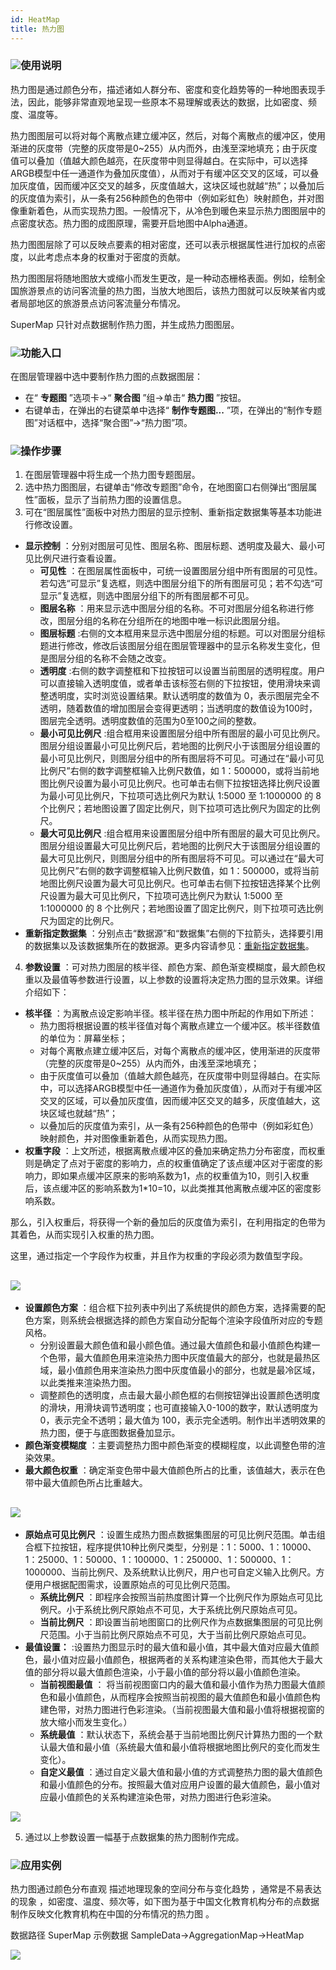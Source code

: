 ```yaml
---
id: HeatMap
title: 热力图
---
```

### ![](../../img/read.gif)使用说明

热力图是通过颜色分布，描述诸如人群分布、密度和变化趋势等的一种地图表现手法，因此，能够非常直观地呈现一些原本不易理解或表达的数据，比如密度、频度、温度等。

热力图图层可以将对每个离散点建立缓冲区，然后，对每个离散点的缓冲区，使用渐进的灰度带（完整的灰度带是0~255）从内而外，由浅至深地填充；由于灰度值可以叠加（值越大颜色越亮，在灰度带中则显得越白。在实际中，可以选择ARGB模型中任一通道作为叠加灰度值），从而对于有缓冲区交叉的区域，可以叠加灰度值，因而缓冲区交叉的越多，灰度值越大，这块区域也就越“热”；以叠加后的灰度值为索引，从一条有256种颜色的色带中（例如彩虹色）映射颜色，并对图像重新着色，从而实现热力图。一般情况下，从冷色到暖色来显示热力图图层中的点密度状态。热力图的成图原理，需要开启地图中Alpha通道。

热力图图层除了可以反映点要素的相对密度，还可以表示根据属性进行加权的点密度，以此考虑点本身的权重对于密度的贡献。

热力图图层将随地图放大或缩小而发生更改，是一种动态栅格表面。例如，绘制全国旅游景点的访问客流量的热力图，当放大地图后，该热力图就可以反映某省内或者局部地区的旅游景点访问客流量分布情况。

SuperMap 只针对点数据制作热力图，并生成热力图图层。

### ![](../../img/read.gif)功能入口

在图层管理器中选中要制作热力图的点数据图层：

* 在“ **专题图** ”选项卡->“ **聚合图** ”组->单击“ **热力图** ”按钮。
* 右键单击，在弹出的右键菜单中选择“ **制作专题图...** ”项，在弹出的“制作专题图”对话框中，选择“聚合图”->“热力图”项。

### ![](../../img/read.gif)操作步骤

1. 在图层管理器中将生成一个热力图专题图层。 
2. 选中热力图图层，右键单击“修改专题图”命令，在地图窗口右侧弹出“图层属性”面板，显示了当前热力图的设置信息。
3. 可在“图层属性”面板中对热力图层的显示控制、重新指定数据集等基本功能进行修改设置。
  * **显示控制** ：分别对图层可见性、图层名称、图层标题、透明度及最大、最小可见比例尺进行查看设置。
    * **可见性** ：在图层属性面板中，可统一设置图层分组中所有图层的可见性。若勾选“可显示”复选框，则选中图层分组下的所有图层可见；若不勾选“可显示”复选框，则选中图层分组下的所有图层都不可见。 
    * **图层名称** ：用来显示选中图层分组的名称。不可对图层分组名称进行修改，图层分组的名称在分组所在的地图中唯一标识此图层分组。
    * **图层标题** :右侧的文本框用来显示选中图层分组的标题。可以对图层分组标题进行修改，修改后该图层分组在图层管理器中的显示名称发生变化，但是图层分组的名称不会随之改变。 
    * **透明度** :右侧的数字调整框和下拉按钮可以设置当前图层的透明程度。用户可以直接输入透明度值，或者单击该标签右侧的下拉按钮，使用滑块来调整透明度，实时浏览设置结果。默认透明度的数值为 0，表示图层完全不透明，随着数值的增加图层会变得更透明；当透明度的数值设为100时，图层完全透明。透明度数值的范围为0至100之间的整数。
    * **最小可见比例尺** :组合框用来设置图层分组中所有图层的最小可见比例尺。图层分组设置最小可见比例尺后，若地图的比例尺小于该图层分组设置的最小可见比例尺，则图层分组中的所有图层将不可见。可通过在“最小可见比例尺”右侧的数字调整框输入比例尺数值，如 1：500000，或将当前地图比例尺设置为最小可见比例尺。也可单击右侧下拉按钮选择比例尺设置为最小可见比例尺，下拉项可选比例尺为默认 1:5000 至 1:1000000 的 8 个比例尺；若地图设置了固定比例尺，则下拉项可选比例尺为固定的比例尺。
    * **最大可见比例尺** :组合框用来设置图层分组中所有图层的最大可见比例尺。图层分组设置最大可见比例尺后，若地图的比例尺大于该图层分组设置的最大可见比例尺，则图层分组中的所有图层将不可见。可以通过在“最大可见比例尺”右侧的数字调整框输入比例尺数值，如 1：500000，或将当前地图比例尺设置为最大可见比例尺。也可单击右侧下拉按钮选择某个比例尺设置为最大可见比例尺，下拉项可选比例尺为默认 1:5000 至 1:1000000 的 8 个比例尺；若地图设置了固定比例尺，则下拉项可选比例尺为固定的比例尺。
  * **重新指定数据集** ：分别点击“数据源”和“数据集”右侧的下拉箭头，选择要引用的数据集以及该数据集所在的数据源。更多内容请参见：[重新指定数据集](../../Visualization/LayerManagement/RespecifyAssociatedData)。

4. **参数设置** ：可对热力图层的核半径、颜色方案、颜色渐变模糊度，最大颜色权重以及最值等参数进行设置，以上参数的设置将决定热力图的显示效果。详细介绍如下：
  * **核半径** ：为离散点设定影响半径。核半径在热力图中所起的作用如下所述：
    * 热力图将根据设置的核半径值对每个离散点建立一个缓冲区。核半径数值的单位为：屏幕坐标；
    * 对每个离散点建立缓冲区后，对每个离散点的缓冲区，使用渐进的灰度带（完整的灰度带是0~255）从内而外，由浅至深地填充；
    * 由于灰度值可以叠加（值越大颜色越亮，在灰度带中则显得越白。在实际中，可以选择ARGB模型中任一通道作为叠加灰度值），从而对于有缓冲区交叉的区域，可以叠加灰度值，因而缓冲区交叉的越多，灰度值越大，这块区域也就越“热”；
    * 以叠加后的灰度值为索引，从一条有256种颜色的色带中（例如彩虹色）映射颜色，并对图像重新着色，从而实现热力图。
  * **权重字段** ：上文所述，根据离散点缓冲区的叠加来确定热力分布密度，而权重则是确定了点对于密度的影响力，点的权重值确定了该点缓冲区对于密度的影响力，即如果点缓冲区原来的影响系数为1，点的权重值为10，则引入权重后，该点缓冲区的影响系数为1*10=10，以此类推其他离散点缓冲区的密度影响系数。

那么，引入权重后，将获得一个新的叠加后的灰度值为索引，在利用指定的色带为其着色，从而实现引入权重的热力图。

这里，通过指定一个字段作为权重，并且作为权重的字段必须为数值型字段。

![](img/WeightSetting.png)  
---  
  * **设置颜色方案** ：组合框下拉列表中列出了系统提供的颜色方案，选择需要的配色方案，则系统会根据选择的颜色方案自动分配每个渲染字段值所对应的专题风格。
    * 分别设置最大颜色值和最小颜色值。通过最大值颜色和最小值颜色构建一个色带，最大值颜色用来渲染热力图中灰度值最大的部分，也就是最热区域，最小值颜色用来渲染热力图中灰度值最小的部分，也就是最冷区域，以此类推来渲染热力图。
    * 调整颜色的透明度，点击最大最小颜色框的右侧按钮弹出设置颜色透明度的滑块，用滑块调节透明度；也可直接输入0-100的数字，默认透明度为 0，表示完全不透明；最大值为 100，表示完全透明。制作出半透明效果的热力图，便于与底图数据叠加显示。 
  * **颜色渐变模糊度** ：主要调整热力图中颜色渐变的模糊程度，以此调整色带的渲染效果。
  * **最大颜色权重** ：确定渐变色带中最大值颜色所占的比重，该值越大，表示在色带中最大值颜色所占比重越大。  

![](img/ColorWeightSetting.png)  
---  
  * **原始点可见比例尺** ：设置生成热力图点数据集图层的可见比例尺范围。单击组合框下拉按钮，程序提供10种比例尺类型，分别是：1：5000、1：10000、1：25000、1：50000、1：100000、1：250000、1：500000、1：1000000、当前比例尺、及系统默认比例尺，用户也可自定义输入比例尺。方便用户根据配图需求，设置原始点的可见比例尺范围。 
    * **系统比例尺** ：即程序会按照当前热度图计算一个比例尺作为原始点可见比例尺。小于系统比例尺原始点不可见，大于系统比例尺原始点可见。
    * **当前比例尺** ：即设置当前地图窗口的比例尺作为点数据集图层的可见比例尺范围。小于当前比例尺原始点不可见，大于当前比例尺原始点可见。
  * **最值设置：** :设置热力图显示时的最大值和最小值，其中最大值对应最大值颜色，最小值对应最小值颜色，根据两者的关系构建渲染色带，而其他大于最大值的部分将以最大值颜色渲染，小于最小值的部分将以最小值颜色渲染。
    * **当前视图最值** ： 将当前视图窗口内的最大值和最小值作为热力图最大值颜色和最小值颜色，从而程序会按照当前视图的最大值颜色和最小值颜色构建色带，对热力图进行色彩渲染。（当前视图最大值和最小值将根据视窗的放大缩小而发生变化。）
    * **系统最值** ：默认状态下，系统会基于当前地图比例尺计算热力图的一个默认最大值和最小值（系统最大值和最小值将根据地图比例尺的变化而发生变化）。
    * **自定义最值** ：通过自定义最大值和最小值的方式调整热力图的最大值颜色和最小值颜色的分布。按照最大值对应用户设置的最大值颜色，最小值对应最小值颜色的关系构建渲染色带，对热力图进行色彩渲染。  
    
![](img/ColorValueSetting.png)  
 
5. 通过以上参数设置一幅基于点数据集的热力图制作完成。

### ![](../../img/read.gif)应用实例

热力图通过颜色分布直观 描述地理现象的空间分布与变化趋势 ，通常是不易表达的现象
，如密度、温度、频次等，如下图为基于中国文化教育机构分布的点数据制作反映文化教育机构在中国的分布情况的热力图 。

数据路径 SuperMap 示例数据 SampleData->AggregationMap->HeatMap

![](img/HeatMap.png)  



